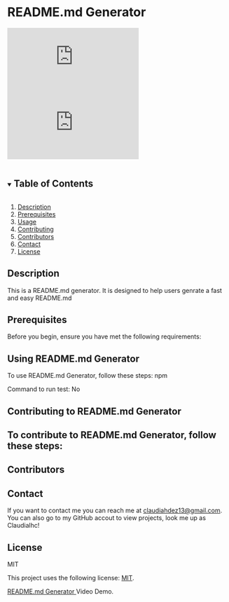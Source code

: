 # README.md Generator
![GitHub repo size](https://img.shields.io/github/repo-size/scottydocs/README-template.md)
![GitHub contributors](https://img.shields.io/github/contributors/scottydocs/README-template.md)

<!-- TABLE OF CONTENTS -->
<details open="open">
  <summary><h2 style="display: inline-block">Table of Contents</h2></summary>
  <ol>
    <li>
      <a href="#description">Description</a>
    </li>
    <li>
      <a href="#prerequisites">Prerequisites</a>
    </li>
    <li><a href="#using">Usage</a></li>
    <li><a href="#contributing">Contributing</a></li>
    <li><a href="#contributors">Contributors</a></li>
    <li><a href="#contact">Contact</a></li>
    <li><a href="#license">License</a></li>
  </ol>
</details>

## Description
This is a README.md generator. It is designed to help users genrate a fast and easy README.md
## Prerequisites

Before you begin, ensure you have met the following requirements:

## Using README.md Generator

To use README.md Generator, follow these steps: npm
 
Command to run test: No

## Contributing to README.md Generator

To contribute to README.md Generator, follow these steps: 
-

## Contributors

## Contact

If you want to contact me you can reach me at claudiahdez13@gmail.com.
You can also go to my GitHub accout to view projects, look me up as Claudialhc!

## License
MIT

This project uses the following license: [MIT](https//license.com).

  <a href= "https://drive.google.com/file/d/1VJw22NWjyxhJwXLUv0JTf4EpueAvq_ld/view">README.md Generator </a> Video Demo.
<!-- This template is the template for a README.md Generator
  <a href= "https://drive.google.com/file/d/1VJw22NWjyxhJwXLUv0JTf4EpueAvq_ld/view">README.md Generator </a> Video Demo.
-->